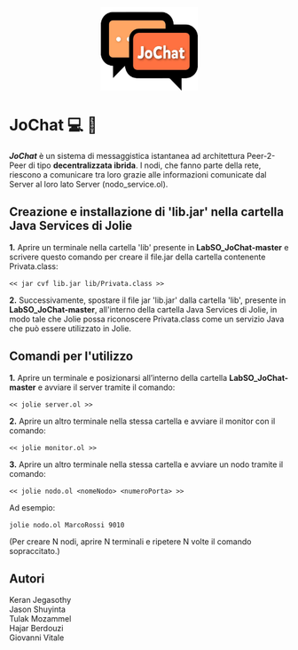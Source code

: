 <div align="center"><img src="logo/jo.png" width="175" height="150" /></div>

# JoChat :computer: :speech_balloon:

**_JoChat_** è un sistema di messaggistica istantanea ad architettura Peer-2-Peer di tipo **decentralizzata ibrida**. I nodi, che fanno parte della rete,
riescono a comunicare tra loro grazie alle informazioni comunicate dal
Server al loro lato Server (nodo_service.ol).
<br>

## Creazione e installazione di 'lib.jar' nella cartella Java Services di Jolie

**1.** Aprire un terminale nella cartella 'lib' presente in **LabSO_JoChat-master** e scrivere questo comando per creare il file.jar della cartella contenente Privata.class:

```
<< jar cvf lib.jar lib/Privata.class >>
```

**2.** Successivamente, spostare il file jar 'lib.jar' dalla cartella 'lib', presente in **LabSO_JoChat-master**, all'interno della cartella Java Services di Jolie, in modo tale che Jolie possa riconoscere Privata.class come un servizio Java che può essere utilizzato in Jolie.

## Comandi per l'utilizzo

**1.** Aprire un terminale e posizionarsi all’interno della cartella **LabSO_JoChat-master** e avviare il server tramite il comando:

```
<< jolie server.ol >>
```

**2.** Aprire un altro terminale nella stessa cartella e avviare il monitor con il comando:

```
<< jolie monitor.ol >>
```

**3.** Aprire un altro terminale nella stessa cartella e avviare un nodo tramite il comando:

```
<< jolie nodo.ol <nomeNodo> <numeroPorta> >>
```

Ad esempio:

```
jolie nodo.ol MarcoRossi 9010
```

(Per creare N nodi, aprire N terminali e ripetere N volte il comando sopraccitato.)

## Autori

Keran Jegasothy </br>
Jason Shuyinta </br>
Tulak Mozammel </br>
Hajar Berdouzi </br>
Giovanni Vitale
